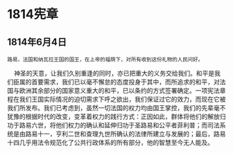 # 1814宪章
## 1814年6月4日
    路易，法国和纳瓦拉王国的国王，在上帝的福荫下，对所有收到这份礼物的人民问好。
&nbsp;&nbsp;&nbsp;&nbsp;神圣的天意，让我们久别重逢的同时，亦已把重大的义务交给我们。和平是我们臣属的首要需求，我们已以毫不懈怠的态度投身于其中，而所追求的和平，对法国与欧洲其余部分的国家意义重大的和平，已以条约的方式签署确定。一项宪法章程在我们王国实际情况的迫切需求下呼之欲出，我们保证过它的效力，而现在它被我们所发布。我们已考虑到，虽然一切法国的权力均由国王掌控，我们的先辈毫不犹豫的根据时代的改变，变革着权力的践行方式：正因如此，群体将他们的解放归功于路易六世，将他们权力的确认和延伸归功于圣路易和公平者菲利普；而司法系统是由路易十一，亨利二世和查理九世所确认的法律所建立与发展的；最后，路易十四几乎用法令规范化了公共行政体系的所有部分，他的智慧至今无人能及。
